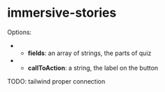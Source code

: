 # immersive-stories

Options:

- - **fields**: an array of strings, the parts of quiz
- - **callToAction**: a string, the label on the button

TODO: tailwind proper connection

